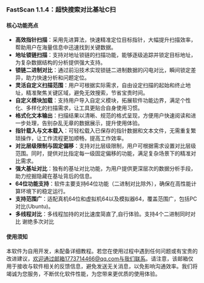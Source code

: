 ### FastScan 1.1.4：超快搜索对比基址C扫

#### 核心功能亮点

- **高效指针扫描**：采用先进算法，快速精准定位目标指针，大幅提升扫描效率，帮助用户在海量信息中迅速找到关键数据。
- **地址锁链扫描**：支持对地址锁链的扫描功能，能够逐级追踪并锁定目标地址，为复杂数据结构的分析提供强大支持。
- **锁链二进制对比**：通过前沿技术实现锁链二进制数据的闪电对比，瞬间锁定差异，助力快速分析和问题定位。
- **灵活自定义扫描范围**：用户可根据实际需求，自由设定扫描的起始和终止地址，精准聚焦关键区域，避免无效搜索，节省宝贵时间。
- **自定义模块加载**：支持用户导入自定义模块，拓展软件功能边界，满足个性化、多样化的扫描需求，让工具更贴合自身使用习惯。
- **格式化文本输出**：扫描结果以清晰、规范的格式呈现，方便用户快速阅读和进一步处理，告别杂乱无章的数据展示，提升使用体验。
- **指针载入与文本载入**：可轻松载入已保存的指针数据和文本文件，无需重复繁琐操作，让工作流程更加顺畅，提高工作效率。
- **对比层级限制与固定偏移**：支持对比层级限制，用户可根据需求设置对比层级范围。同时，提供对比指定每一级固定偏移的功能，满足复杂场景下的精准对比需求。
- **强大基址对比**：独有的基址对比功能，为用户提供更深层次的数据分析手段，助力挖掘隐藏在基址背后的信息。
- **64位功能支持**：软件主要支持64位功能（二进制对比除外），确保在高性能计算环境下的稳定运行。
- **支持范围广**：适配真机64位和虚拟机64以及模拟器64，覆盖范围广，包括PC对比(Ubuntu)。
- **多线程对比**：多线程加持的对比速度简直了,自行体验。支持4个二进制同时对比 谢绝多次对比


#### 使用须知

本软件为自用开发，未配备详细教程。若您在使用过程中遇到任何问题或有宝贵的改进建议，欢迎通过邮箱1773714466@qq.com与我们联系。请注意，该邮箱仅用于接收与软件相关的反馈信息，避免发送无关消息，以免影响沟通效率。我们将竭诚为您服务，不断优化软件性能，为您带来更优质的使用体验。


